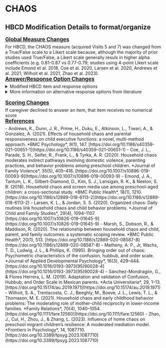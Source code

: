# CHAOS

## HBCD Modification Details to format/organize


<p style="font-size: 1.2em; margin: 0 0 5px;"><b><u>Global Measure Changes</u></b></p>
For HBCD, the CHAOS measure (acquired Visits 5 and 7) was changed from a True/False scale to a Likert scale because, although the majority of prior studies used True/False, a Likert scale generally resuls in higher alpha coefficients (e.g. 0.81-0.87 vs 0.77-0.79; studies using 4-point Likert scale include Emond et al. 2018, Coe et al. 2020, Larsen et al. 2020, Andrews et al. 2021, Wilhoit et al. 2021, Zhao et al. 2023).

<p style="font-size: 1.2em; margin: 0 0 5px;"><b><u>Answer/Response Option Changes</u></b></p>
<details>
<summary>Modified HBCD item and response options</summary>
<ul>
<i>Please respond to each statement by marking a number between 1 and 4 to indicate how much each statement describes your home environment. Please use the following scale:</i>
    <li>1 - Very much like your own home</li>
    <li>2 - Somewhat like your own home</li>
    <li>3 - A little bit like your own home</li>
    <li>4 - Not at all like your own home</li>
</ul>
</details>

<details>
<summary>More information on alternative response options from literature</summary>
<ul>
<i>Other response sets:</i>
    <li>Not true, Quite true, Very true – used with 6-item version (child report)</li>
    <li>0 (“strongly disagree”) to 4 (“strongly agree”) – used with 6-item version</li>
    <li>Definitely false, False, Not Really True or False, True, Definitely True – only found 1 study that used this scale but ended up recoding as 0/1 to be consistent with original – had lower alpha coefficient (.64)</li>
    <li>1 (Definitely Untrue) to 5 (Definitely True) – used with 6-item version, low alpha coefficient (.59, .64)</li>
<i>Original long vs short versions:</i>
    <li>More variability in items used and scales for short versions</li>
    <li>Reports of measurement concerns with short versions</li>
    <li>Short versions generally have lower internal consistency</li>
    <li>Long version validated in several studies, theory-driven</li>
</li>
</ul>
</details>
<br>

<p style="font-size: 1.2em; margin: 0 0 5px;"><b><u>Scoring Changes</u></b></p>
If caregiver declined to answer an item, that item receives no numerical score

<p style="font-size: 1.2em; margin: 0 0 5px;"><b><u>References</u></b></p>
- Andrews, K., Dunn, J. R., Prime, H., Duku, E., Atkinson, L., Tiwari, A., & Gonzalez, A. (2021). Effects of household chaos and parental responsiveness on child executive functions: a novel, multi-method approach. *BMC Psychology*, 9(1), 147. [https://doi.org/10.1186/s40359-021-00651-1](https://doi.org/10.1186/s40359-021-00651-1)
- Coe, J. L., Parade, S. H., Seifer, R., Frank, L., & Tyrka, A. R. (2020). Household chaos moderates indirect pathways involving domestic violence, parenting practices, and behavior problems among preschool children. *Journal of Family Violence*, 35(5), 405–416. [https://doi.org/10.1007/s10896-019-00093-9](https://doi.org/10.1007/s10896-019-00093-9)
- Emond, J. A., Tantum, L. K., Gilbert-Diamond, D., Kim, S. J., Lansigan, R. K., & Neelon, S. B. (2018). Household chaos and screen media use among preschool-aged children: a cross-sectional study. *BMC Public Health*, 18(1), 1210. [https://doi.org/10.1186/s12889-018-6113-2](https://doi.org/10.1186/s12889-018-6113-2)
- Larsen, K. L., & Jordan, S. S. (2020). Organized chaos: Daily routines link household chaos and child behavior problems. *Journal of Child and Family Studies*, 29(4), 1094–1107. [https://doi.org/10.1007/s10826-019-01645-9](https://doi.org/10.1007/s10826-019-01645-9)
- Marsh, S., Dobson, R., & Maddison, R. (2020). The relationship between household chaos and child, parent, and family outcomes: a systematic scoping review. *BMC Public Health*, 20(1), 513. [https://doi.org/10.1186/s12889-020-08587-8](https://doi.org/10.1186/s12889-020-08587-8)
- Matheny, A. P., Jr, Wachs, T. D., Ludwig, J. L., & Phillips, K. (1995). Bringing order out of chaos: Psychometric characteristics of the confusion, hubbub, and order scale. *Journal of Applied Developmental Psychology*, 16(3), 429–444. [https://doi.org/10.1016/0193-3973(95)90028-4](https://doi.org/10.1016/0193-3973(95)90028-4)
- Sánchez-Mondragón, G., & Flores Herrera, L. M. (2019). Adaptation and validation of Confusion, Hubbub, and Order Scale in Mexican parents. *Acta Universitaria*, 29, 1–13. [https://doi.org/10.15174/au.2019.1971](https://doi.org/10.15174/au.2019.1971)
- Wilhoit, S. A., Trentacosta, C. J., Beeghly, M., Boeve, J. L., Lewis, T. L., & Thomason, M. E. (2021). Household chaos and early childhood behavior problems: The moderating role of mother-child reciprocity in lower-income families. *Family Relations*, 70(4), 1040–1054. [https://doi.org/10.1111/fare.12560](https://doi.org/10.1111/fare.12560)
- Zhao, J., Cui, H., Zhou, J., & Zhang, L. (2023). Influence of home chaos on preschool migrant children’s resilience: A moderated mediation model. *Frontiers in Psychology*, 14, 1087710. [https://doi.org/10.3389/fpsyg.2023.1087710](https://doi.org/10.3389/fpsyg.2023.1087710)
